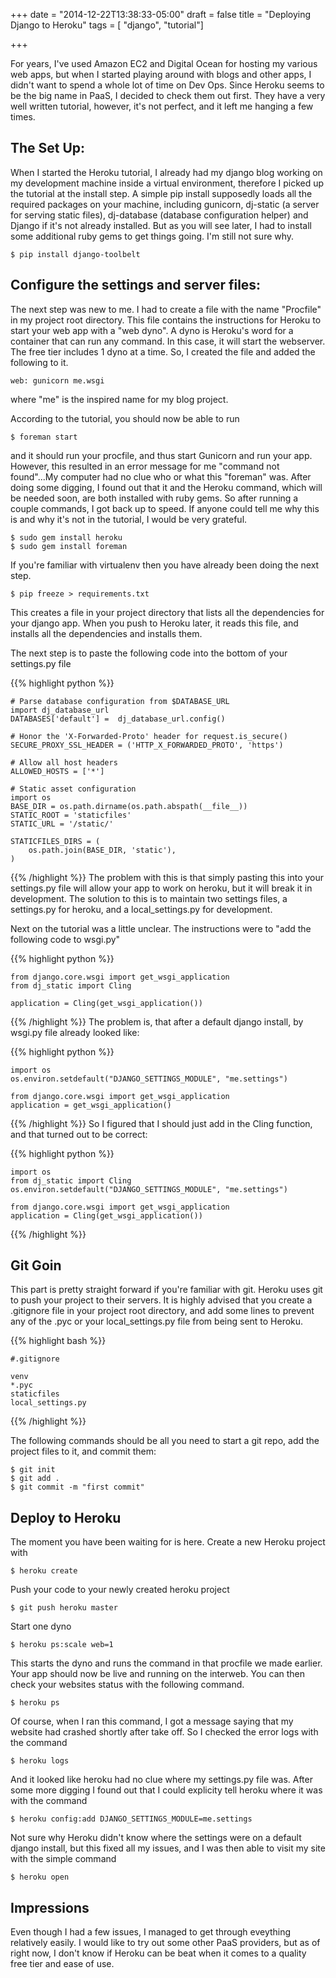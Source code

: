 +++
date = "2014-12-22T13:38:33-05:00"
draft = false
title = "Deploying Django to Heroku"
tags = [ "django", "tutorial"]

+++

For years, I've used Amazon EC2 and Digital Ocean for hosting my various web apps, but when I started playing around with blogs and other apps, I didn't want to spend a whole lot of time on Dev Ops. Since Heroku seems to be the big name in PaaS, I decided to check them out first. They have a very well written tutorial, however, it's not perfect, and it left me hanging a few times.

The Set Up:
-----------
When I started the Heroku tutorial, I already had my django blog working on my development machine inside a virtual environment, therefore I picked up the tutorial at the install step.  A simple pip install supposedly loads all the required packages on your machine, including gunicorn, dj-static (a server for serving static files), dj-database (database configuration helper) and Django if it's not already installed.  But as you will see later, I had to install some additional ruby gems to get things going.  I'm still not sure why.

    $ pip install django-toolbelt

Configure the settings and server files:
----------------------------------------
The next step was new to me.  I had to create a file with the name "Procfile" in my project root directory.  This file contains the instructions for Heroku to start your web app with a "web dyno".  A dyno is Heroku's word for a container that can run any command.  In this case, it will start the webserver.  The free tier includes 1 dyno at a time.   So, I created the file and added the following to it.

    web: gunicorn me.wsgi
where "me" is the inspired name for my blog project.

According to the tutorial, you should now be able to run

    $ foreman start
and it should run your procfile, and thus start Gunicorn and run your app. However, this resulted in an error message for me "command not found"...My computer had no clue who or what this "foreman" was.  After doing some digging, I found out that it and the Heroku command, which will be needed soon, are both installed with ruby gems.  So after running a couple commands, I got back up to speed.  If anyone could  tell me why this is and why it's not in the tutorial, I would be very grateful.

    $ sudo gem install heroku
	$ sudo gem install foreman
If you're familiar with virtualenv then you have already been doing the next step.

	$ pip freeze > requirements.txt
This creates a file in your project directory that lists all the dependencies for your django app.  When you push to Heroku later, it reads this file, and installs all the dependencies and installs them.

The next step is to paste the following code into the bottom of your settings.py file

{{% highlight python %}}
```
# Parse database configuration from $DATABASE_URL
import dj_database_url
DATABASES['default'] =  dj_database_url.config()

# Honor the 'X-Forwarded-Proto' header for request.is_secure()
SECURE_PROXY_SSL_HEADER = ('HTTP_X_FORWARDED_PROTO', 'https')

# Allow all host headers
ALLOWED_HOSTS = ['*']

# Static asset configuration
import os
BASE_DIR = os.path.dirname(os.path.abspath(__file__))
STATIC_ROOT = 'staticfiles'
STATIC_URL = '/static/'

STATICFILES_DIRS = (
    os.path.join(BASE_DIR, 'static'),
)
```
{{% /highlight %}}
The problem with this is that simply pasting this into your settings.py file will allow your app to work on heroku, but it will break it in development.  The solution to this is to maintain two settings files, a settings.py for heroku, and a local_settings.py for development.

 

Next on the tutorial was a little unclear.  The instructions were to "add the following code to wsgi.py"

{{% highlight python %}}
```
from django.core.wsgi import get_wsgi_application
from dj_static import Cling

application = Cling(get_wsgi_application())
```
{{% /highlight %}}
The problem is, that after a default django install, by wsgi.py file already looked like:

{{% highlight python %}}
```
import os
os.environ.setdefault("DJANGO_SETTINGS_MODULE", "me.settings")

from django.core.wsgi import get_wsgi_application
application = get_wsgi_application()
```
{{% /highlight %}}
So I figured that I should just add in the Cling function, and that turned out to be correct:  

{{% highlight python %}}
```
import os
from dj_static import Cling
os.environ.setdefault("DJANGO_SETTINGS_MODULE", "me.settings")

from django.core.wsgi import get_wsgi_application
application = Cling(get_wsgi_application())
```
{{% /highlight %}}

Git Goin
--------
This part is pretty straight forward if you're familiar with git.  Heroku uses git to push your project to their servers.  It is highly advised that you create a .gitignore file in your project root directory, and add some lines to prevent any of the .pyc or your local_settings.py file from being sent to Heroku.

{{% highlight bash %}}
```
#.gitignore

venv
*.pyc
staticfiles
local_settings.py
```
{{% /highlight %}}

The following commands should be all you need to start a git repo, add the project files to it, and commit them:

	$ git init
	$ git add .
	$ git commit -m "first commit"

Deploy to Heroku
----------------
The moment you have been waiting for is here.  Create a new Heroku project with 

	$ heroku create

Push your code to your newly created heroku project

	$ git push heroku master
Start one dyno 

	$ heroku ps:scale web=1
This starts the dyno and runs the command in that procfile we made earlier.  Your app should now be live and running on the interweb. You can then check your websites status with the following command.

	$ heroku ps
Of course, when I ran this command, I got a message saying that my website had crashed shortly after take off. So I checked the error logs with the command 

	$ heroku logs
And it looked like heroku had no clue where my settings.py file was.  After some more digging I found out that I could explicity tell heroku where it was with the command 

	$ heroku config:add DJANGO_SETTINGS_MODULE=me.settings
Not sure why Heroku didn't know where the settings were on a default django install, but this fixed all my issues, and I was then able to visit my site with the simple command

	$ heroku open

Impressions
-----------
Even though I had a few issues, I managed to get through eveything relatively easily.  I would like to try out some other PaaS providers, but as of right now, I don't know if Heroku can be beat when it comes to a quality free tier and ease of use.